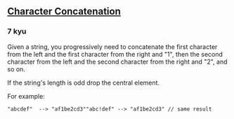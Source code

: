 <h2><a href=https://www.codewars.com/kata/55147ff29cd40b43c600058b/train/javascript target="_blank">Character Concatenation</a></h2><h3>7 kyu</h3><p>Given a string, you progressively need to concatenate the first character from the left and the first character from the right and "1", then the second character from the left and the second character from the right and "2", and so on.</p><p>If the string's length is odd drop the central element.</p><p>For example:</p><pre><code class="language-javascript"><span class="cm-string">"abcdef"</span>  <span class="cm-operator">--&gt;</span> <span class="cm-string">"af1be2cd3"</span><span class="cm-string">"abc!def"</span> <span class="cm-operator">--&gt;</span> <span class="cm-string">"af1be2cd3"</span> <span class="cm-comment">// same result</span></code></pre>